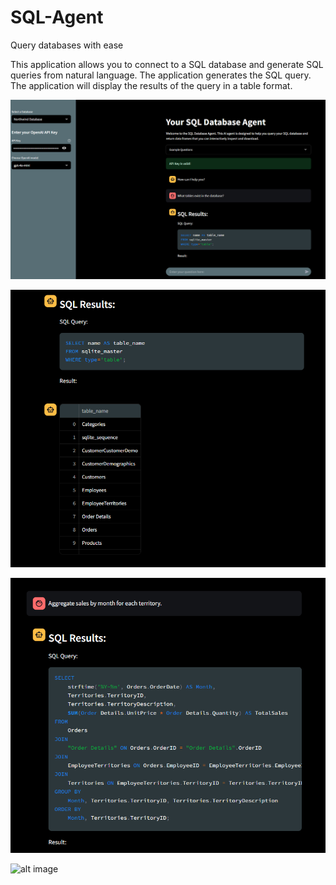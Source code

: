 # SQL-Agent
Query databases with ease


This application allows you to connect to a SQL database and generate SQL queries from natural language. The application generates the SQL query. The application will display the results of the query in a table format.

![alt image](https://github.com/boprosv/SQL-Agent/blob/main/Screenshot%202025-03-20%20133025.png?raw=true)


![alt image](https://github.com/boprosv/SQL-Agent/blob/main/Screenshot%202025-03-20%20133042.png?raw=true)

![alt image](https://github.com/boprosv/SQL-Agent/blob/main/Screenshot%202025-03-20%20133056.png?raw=true)

![alt image]()

